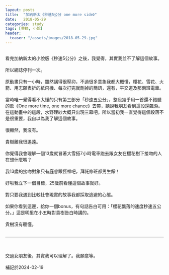 ```yaml
---
layout: posts
title:  "加納新太《秒速5公分 one more side》"
date:   2018-05-29
categories: study
tags: [書籍, 小說]
header: 
  teaser: "/assets/images/2018-05-29.jpg"
---
```

<br>
看完加納新太的小說版《秒速5公分》之後，我覺得，其實我並不了解這個故事。<br><br>
所以網誌停刊一次。<br><br>
原動畫只有一小時，雖然講得很壓抑，不過很多意象我都大概懂，櫻花、雪花、火箭、用志願表折的紙飛機、每次打完就刪掉的簡訊，還有，平交道及那兩班電車。<br><br>
當時唯一覺得看不太懂的只有第三部分「秒速五公分」，整段幾乎用一首還不錯聽的歌《One more time, one more chance》去帶，聽說我朋友看到這段還飆淚。在這動畫中的這段，水野理紗大概只出現三幕吧。所以當初我一直覺得這個段落不是很重要，我自以為我了解這個故事。<br><br>
很顯然，我沒有。<br><br>
貴樹離我很遙遠。<br><br>
你覺得我會理解一個13歲就冒著大雪搭7小時電車跑去跟女友在櫻花樹下接吻的人在想什麼嗎？<br><br>
我13歲的接吻對象只有庭睿跟恆祥吧，拜託修班都男生餒！<br><br>
好啦我立下一個目標，25歲前看懂這個故事就好。<br><br>
對只要我遇到比較社會現實的故事我都採取逃避的心態。<br><br>
如果你看到這邊，給你一個bonus，有句話告白可用：「櫻花飄落的速度秒速五公分。」這是明里在小五時對貴樹告白時講的。<br><br>
貴樹沒有聽懂。<br><br>
<hr>
<br><br>
交過女朋友後，其實我可以理解了。我願意等。<br><br>
補記於2024-02-19<br><br>